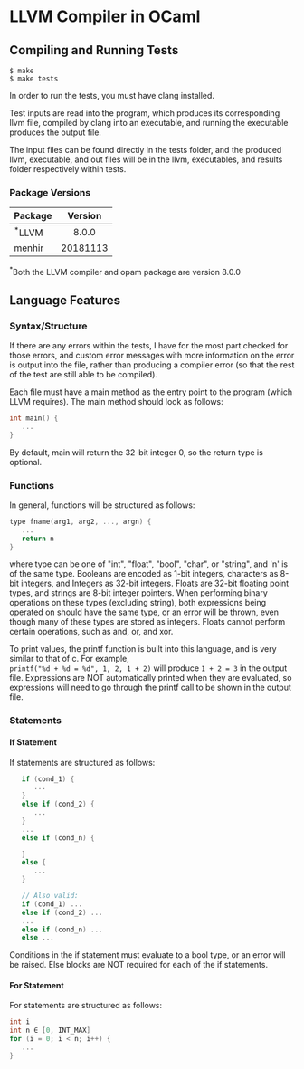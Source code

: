 # LLVM Compiler in OCaml

## Compiling and Running Tests
```console
$ make
$ make tests
```

In order to run the tests, you must have clang installed.

Test inputs are read into the program, which produces its corresponding llvm file, compiled by clang into an executable, and running the executable produces the output file.

The input files can be found directly in the tests folder, and the produced llvm, executable, and out files will be
in the llvm, executables, and results folder respectively within tests.

### Package Versions
| Package           | Version  |
|-------------------|:--------:|
| <sup>*</sup>LLVM  | 8.0.0    |
| menhir            | 20181113 |

<sup>*</sup>Both the LLVM compiler and opam package are version 8.0.0

## Language Features

### Syntax/Structure

If there are any errors within the tests, I have for the most part checked for those errors, and custom error messages
with more information on the error is output into the file, rather than producing a compiler error (so that the rest
of the test are still able to be compiled).

Each file must have a main method as the entry point to the program (which LLVM requires). The main method should look as follows:

```c
int main() {
   ...
}
```

By default, main will return the 32-bit integer 0, so the return type is optional.

### Functions

In general, functions will be structured as follows:
```c
type fname(arg1, arg2, ..., argn) {
   ...
   return n
}
```
where type can be one of "int", "float", "bool", "char", or "string", and 'n' is of the same type. Booleans are
encoded as 1-bit integers, characters as 8-bit integers, and Integers as 32-bit integers. Floats are 32-bit floating
point types, and strings are 8-bit integer pointers. When performing binary operations on these types (excluding string), both expressions being operated on should have the same type, or an error will be thrown, even though many
of these types are stored as integers. Floats cannot perform certain operations, such as and, or, and xor.

To print values, the printf function is built into this language, and is very similar to that of c. For example,  
`printf("%d + %d = %d", 1, 2, 1 + 2)` will produce `1 + 2 = 3` in the output file. Expressions are NOT automatically printed when they are evaluated, so expressions will need to go through the printf call to be shown in the output file.

### Statements

#### If Statement

If statements are structured as follows:

```c
   if (cond_1) {
      ...
   }
   else if (cond_2) {
      ...
   }
   ...
   else if (cond_n) {

   }
   else {
      ...
   }

   // Also valid:
   if (cond_1) ...
   else if (cond_2) ...
   ...
   else if (cond_n) ...
   else ...
```

Conditions in the if statement must evaluate to a bool type, or an error will be raised. Else blocks are NOT required
for each of the if statements.

#### For Statement

For statements are structured as follows:

```c
int i
int n ∈ [0, INT_MAX]
for (i = 0; i < n; i++) {
   ...
}
```